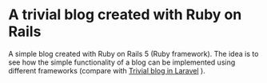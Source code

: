 # A trivial blog created with Ruby on Rails

A simple blog created with Ruby on Rails 5 (Ruby framework). The idea is to see how the simple functionality of a blog can be implemented using different frameworks (compare with [Trivial blog in Laravel](https://github.com/gpessacq/trivial_blog_in_Laravel) ).
